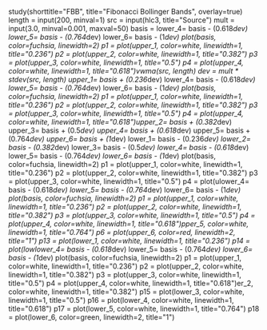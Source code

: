study(shorttitle="FBB", title="Fibonacci Bollinger Bands", overlay=true)
length = input(200, minval=1)
src = input(hlc3, title="Source")
mult = input(3.0, minval=0.001, maxval=50)
basis = lower_4= basis - (0.618*dev)
lower_5= basis - (0.764*dev)
lower_6= basis - (1*dev)
plot(basis, color=fuchsia, linewidth=2)
p1 = plot(upper_1, color=white, linewidth=1, title="0.236")
p2 = plot(upper_2, color=white, linewidth=1, title="0.382")
p3 = plot(upper_3, color=white, linewidth=1, title="0.5")
p4 = plot(upper_4, color=white, linewidth=1, title="0.618")vwma(src, length)
dev = mult * stdev(src, length)
upper_1= basis + (0.236*dev)
lower_4= basis - (0.618*dev)
lower_5= basis - (0.764*dev)
lower_6= basis - (1*dev)
plot(basis, color=fuchsia, linewidth=2)
p1 = plot(upper_1, color=white, linewidth=1, title="0.236")
p2 = plot(upper_2, color=white, linewidth=1, title="0.382")
p3 = plot(upper_3, color=white, linewidth=1, title="0.5")
p4 = plot(upper_4, color=white, linewidth=1, title="0.618")upper_2= basis + (0.382*dev)
upper_3= basis + (0.5*dev)
upper_4= basis + (0.618*dev)
upper_5= basis + (0.764*dev)
upper_6= basis + (1*dev)
lower_1= basis - (0.236*dev)
lower_2= basis - (0.382*dev)
lower_3= basis - (0.5*dev)
lower_4= basis - (0.618*dev)
lower_5= basis - (0.764*dev)
lower_6= basis - (1*dev)
plot(basis, color=fuchsia, linewidth=2)
p1 = plot(upper_1, color=white, linewidth=1, title="0.236")
p2 = plot(upper_2, color=white, linewidth=1, title="0.382")
p3 = plot(upper_3, color=white, linewidth=1, title="0.5")
p4 = plot(ulower_4= basis - (0.618*dev)
lower_5= basis - (0.764*dev)
lower_6= basis - (1*dev)
plot(basis, color=fuchsia, linewidth=2)
p1 = plot(upper_1, color=white, linewidth=1, title="0.236")
p2 = plot(upper_2, color=white, linewidth=1, title="0.382")
p3 = plot(upper_3, color=white, linewidth=1, title="0.5")
p4 = plot(upper_4, color=white, linewidth=1, title="0.618")pper_5, color=white, linewidth=1, title="0.764")
p6 = plot(upper_6, color=red, linewidth=2, title="1")
p13 = plot(lower_1, color=white, linewidth=1, title="0.236")
p14 = plot(lowlower_4= basis - (0.618*dev)
lower_5= basis - (0.764*dev)
lower_6= basis - (1*dev)
plot(basis, color=fuchsia, linewidth=2)
p1 = plot(upper_1, color=white, linewidth=1, title="0.236")
p2 = plot(upper_2, color=white, linewidth=1, title="0.382")
p3 = plot(upper_3, color=white, linewidth=1, title="0.5")
p4 = plot(upper_4, color=white, linewidth=1, title="0.618")er_2, color=white, linewidth=1, title="0.382")
p15 = plot(lower_3, color=white, linewidth=1, title="0.5")
p16 = plot(lower_4, color=white, linewidth=1, title="0.618")
p17 = plot(lower_5, color=white, linewidth=1, title="0.764")
p18 = plot(lower_6, color=green, linewidth=2, title="1")
